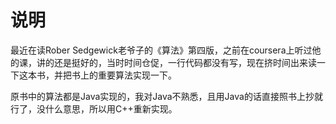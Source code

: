 # 说明
最近在读Rober Sedgewick老爷子的《算法》第四版，之前在coursera上听过他的课，讲的还是挺好的，当时时间仓促，一行代码都没有写，现在挤时间出来读一下这本书，并把书上的重要算法实现一下。

原书中的算法都是Java实现的，我对Java不熟悉，且用Java的话直接照书上抄就行了，没什么意思，所以用C++重新实现。
